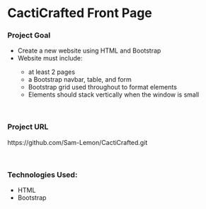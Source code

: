<h1>CactiCrafted Front Page</h1>

<h3>Project Goal</h3>
  <ul>
    <li>Create a new website using HTML and Bootstrap</li>
    <li>Website must include:</li>
      <ul>
        <li>at least 2 pages</li>
        <li>a Bootstrap navbar, table, and form</li>
        <li>Bootstrap grid used throughout to format elements</li>
        <li>Elements should stack vertically when the window is small</li>
      </ul>
  </ul>
  
  <br>
  
  <h3>Project URL</h3>
    <p>https://github.com/Sam-Lemon/CactiCrafted.git</p>
    
  <br>
  
  <h3>Technologies Used:</h3>
    <ul>
      <li>HTML</li>
      <li>Bootstrap</li>
    </ul>



 








